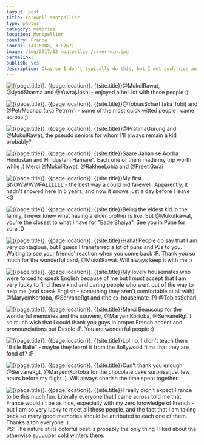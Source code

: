 ```yaml
---
layout: post
title: Farewell Montpellier
type: photos
category: memories
location: Montpellier
country: France
coordi: (43.5108, 3.8767)
image: /img/2017/12-montpellier/cover-min.jpg
permalink:
publish: yes
description: Okay so I don't typically do this, but I met such nice and kind people here and I miss them so much that I really need to do this post. I have learned so much from each one of them. I am not much of a selfie person and that's probably the reason that I don't have a picture with eveyrone I met BUT if we met in Montpellier, trust me that you have inspired me in some way or the other. THANK YOU  so much (and sorry if we didn't click a picture together :( ) <br>WIll miss everyone.
---
```

<!-- http://compressjpeg.com -->
<!-- http://compressimage.toolur.com/ 1024, 400-->

<p class="center"><img src="{{site.baseurl}}/img/2017/12-montpellier/cover.jpg" alt="{{page.title}}. {{page.location}}. {{site.title}}" title="{{page.title}}">@MukulRawat, @JyotiSharma and @YuvrajJoshi - enjoyed a hell lot with these people :)</p>

<p class="center"><img src="{{site.baseurl}}/img/2017/12-montpellier/2.jpg" alt="{{page.title}}. {{page.location}}. {{site.title}}" title="{{page.title}}">@TobiasScharl (aka Tobi) and @PetrMachac (aka Petrrrrr) - some of the most quick witted people I came across ;)</p>

<p class="center"><img src="{{site.baseurl}}/img/2017/12-montpellier/3.jpg" alt="{{page.title}}. {{page.location}}. {{site.title}}" title="{{page.title}}">@PratimaGurung and @MukulRawat, the pseudo seniors for whom I'll always remain a kid probably?</p>

<p class="center"><img src="{{site.baseurl}}/img/2017/12-montpellier/4.jpg" alt="{{page.title}}. {{page.location}}. {{site.title}}" title="{{page.title}}">Saare Jahan se Accha Hindustan and Hindustani Hamare". Each one of them made my trip worth while :) Merci @MukulRawat, @RakheeLohia and @PreetiGarai</p>

<p class="center"><img src="{{site.baseurl}}/img/2017/12-montpellier/5.jpg" alt="{{page.title}}. {{page.location}}. {{site.title}}" title="{{page.title}}">My first SNOWWWWFALLLLLL - the best way a could bid farewell. Apparently, it hadn't snowed here in 5 years, and now it snows just a day before I leave <3</p>

<p class="center"><img src="{{site.baseurl}}/img/2017/12-montpellier/6.jpg" alt="{{page.title}}. {{page.location}}. {{site.title}}" title="{{page.title}}">Being the eldest kid in the family, I never knew what having a elder brother is like. But @MukulRawat, you're the closest to what I have for "Bade Bhaiya". See you in Pune for sure :D</p>

<p class="center"><img src="{{site.baseurl}}/img/2017/12-montpellier/7.jpg" alt="{{page.title}}. {{page.location}}. {{site.title}}" title="{{page.title}}">Haha! People do say that I am very contagious, but I guess I transferred a lot of puns and PJs to you. Waiting to see your friends' reaction when you come back :P. Thank you so much for the wonderful card, @MukulRawat. Will always keep it with me :) </p>

<p class="center"><img src="{{site.baseurl}}/img/2017/12-montpellier/8.jpg" alt="{{page.title}}. {{page.location}}. {{site.title}}" title="{{page.title}}">My lovely housemates who were forced to speak English because of me but I must accept that I am very lucky to find these kind and caring people who went out of the way to help me (and speak English - something they aren't comfortable at all with). @MaryemKortoba, @ServaneRgt and (the ex-housemate :P) @TobiasScharl</p>

<p class="center"><img src="{{site.baseurl}}/img/2017/12-montpellier/9.jpg" alt="{{page.title}}. {{page.location}}. {{site.title}}" title="{{page.title}}">Merci Beaucoup for the wonderful memories and the souvenir, @MaryemKortoba, @ServaneRgt. I so much wish that I could thank you guys in proper French accent and pronounciations but Desole :P. You are wonderful people :)</p>

<p class="center"><img src="{{site.baseurl}}/img/2017/12-montpellier/10.jpg" alt="{{page.title}}. {{page.location}}. {{site.title}}" title="{{page.title}}">Lol no, I didn't teach them "Balle Balle" - maybe they learnt it from the Bollywood films that they are fond of? :P</p>

<p class="center"><img src="{{site.baseurl}}/img/2017/12-montpellier/11.jpg" alt="{{page.title}}. {{page.location}}. {{site.title}}" title="{{page.title}}">Can't thank you enough @ServaneRgt, @MaryemKortoba for the chocolate cake surprise just few hours before my flight :). Will always cherish the time spent together.</p>

<p class="center"><img src="{{site.baseurl}}/img/2017/12-montpellier/1.jpg" alt="{{page.title}}. {{page.location}}. {{site.title}}" title="{{page.title}}">I really didn't expect France to be this much fun. Literally everyone that I came across told me that France wouldn't be as nice, especially with my zero knowledge of French - but I am so very lucky to meet all these people, and the fact that I am taking back so many good memories should be attributed to each one of them. Thanks a ton everyone :) <br>
PS: The nature at its colorful best is probably the only thing I liked about the otherwise suuuuper cold winters there.</p>